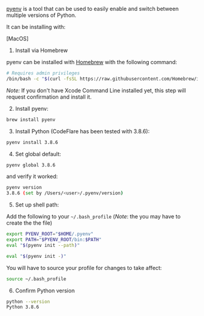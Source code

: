 <!--
{% comment %}
Copyright 2021 IBM

Licensed under the Apache License, Version 2.0 (the "License");
you may not use this file except in compliance with the License.
You may obtain a copy of the License at

http://www.apache.org/licenses/LICENSE-2.0

Unless required by applicable law or agreed to in writing, software
distributed under the License is distributed on an "AS IS" BASIS,
WITHOUT WARRANTIES OR CONDITIONS OF ANY KIND, either express or implied.
See the License for the specific language governing permissions and
limitations under the License.
{% endcomment %}
-->

[pyenv](https://github.com/pyenv/pyenv) is a tool that can be used to easily enable and switch between multiple versions of Python.

It can be installing with:

[MacOS]

1. Install via Homebrew

pyenv can be installed with [Homebrew](https://brew.sh) with the following command:

```bash
# Requires admin privileges
/bin/bash -c "$(curl -fsSL https://raw.githubusercontent.com/Homebrew/install/HEAD/install.sh)"
```

*Note:* If you don't have Xcode Command Line installed yet, this step will request confirmation and install it.

2. Install pyenv:

```bash
brew install pyenv 
```

3. Install Python (CodeFlare has been tested with 3.8.6):

```bash
pyenv install 3.8.6
```

4. Set global default:
```bash
pyenv global 3.8.6
```
and verify it worked:

```bash
pyenv version
3.8.6 (set by /Users/<user>/.pyenv/version)
```

5. Set up shell path:

Add the following to your `~/.bash_profile` (*Note*: the you may have to create the the file)

```bash
export PYENV_ROOT="$HOME/.pyenv" 
export PATH="$PYENV_ROOT/bin:$PATH"
eval "$(pyenv init --path)"

eval "$(pyenv init -)"
```

You will have to source your profile for changes to take affect:

```bash
source ~/.bash_profile
```

6. Confirm Python version

```bash
python --version
Python 3.8.6
```

